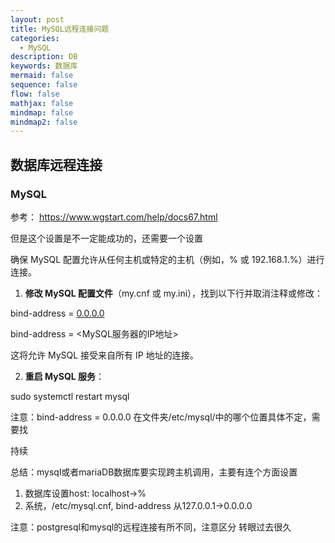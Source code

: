 ```yaml
---
layout: post
title: MySQL远程连接问题
categories:
  - MySQL
description: DB
keywords: 数据库
mermaid: false
sequence: false
flow: false
mathjax: false
mindmap: false
mindmap2: false
---
```

## 数据库远程连接

### MySQL

参考：
https://www.wgstart.com/help/docs67.html


但是这个设置是不一定能成功的，还需要一个设置

确保 MySQL 配置允许从任何主机或特定的主机（例如，% 或 192.168.1.%）进行连接。

1. **修改 MySQL 配置文件**（my.cnf 或 my.ini），找到以下行并取消注释或修改：
    
bind-address = [0.0.0.0](http://0.0.0.0)

bind-address = <MySQL服务器的IP地址>

这将允许 MySQL 接受来自所有 IP 地址的连接。

2. **重启 MySQL 服务**：

sudo systemctl restart mysql

注意：bind-address = 0.0.0.0 在文件夹/etc/mysql/中的哪个位置具体不定，需要找

持续

总结：mysql或者mariaDB数据库要实现跨主机调用，主要有连个方面设置
1.  数据库设置host:  localhost->%
2. 系统，/etc/mysql.cnf, bind-address 从127.0.0.1->0.0.0.0

注意：postgresql和mysql的远程连接有所不同，注意区分
转眼过去很久